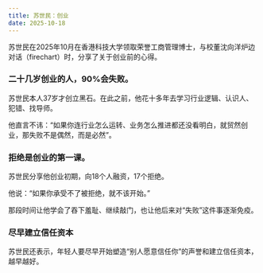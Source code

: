 ```yaml
---
title: 苏世民：创业
date: 2025-10-18
---
```


苏世民在2025年10月在香港科技大学领取荣誉工商管理博士，与校董沈向洋炉边对话（firechart）时，分享了关于创业前的心得。

### 二十几岁创业的人，90%会失败。

苏世民本人37岁才创立黑石。在此之前，他花十多年去学习行业逻辑、认识人、犯错、找导师。

他直言不讳：“如果你连行业怎么运转、业务怎么推进都还没看明白，就贸然创业，那失败不是偶然，而是必然”。

### 拒绝是创业的第一课。

苏世民分享他创业初期，向18个人融资，17个拒绝。

他说：“如果你承受不了被拒绝，就不该开始。”

那段时间让他学会了吞下羞耻、继续敲门，也让他后来对“失败”这件事逐渐免疫。

### 尽早建立信任资本
苏世民还表示，年轻人要尽早开始塑造“别人愿意信任你”的声誉和建立信任资本，越早越好。